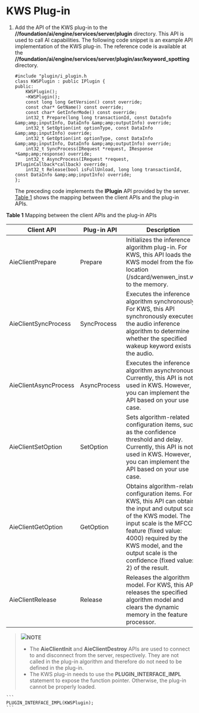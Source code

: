# KWS Plug-in<a name="EN-US_TOPIC_0000001090714913"></a>

1.  Add the API of the KWS plug-in to the **//foundation/ai/engine/services/server/plugin** directory. This API is used to call AI capabilities. The following code snippet is an example API implementation of the KWS plug-in. The reference code is available at the **//foundation/ai/engine/services/server/plugin/asr/keyword\_spotting** directory.

    ```
    #include "plugin/i_plugin.h
    class KWSPlugin : public IPlugin {
    public:
        KWSPlugin();
        ~KWSPlugin();
        const long long GetVersion() const override;
        const char* GetName() const override;
        const char* GetInferMode() const override;
        int32_t Prepare(long long transactionId, const DataInfo &amp;amp;inputInfo, DataInfo &amp;amp;outputInfo) override;
        int32_t SetOption(int optionType, const DataInfo &amp;amp;inputInfo) override;
        int32_t GetOption(int optionType, const DataInfo &amp;amp;inputInfo, DataInfo &amp;amp;outputInfo) override;
        int32_t SyncProcess(IRequest *request, IResponse *&amp;amp;response) override;
        int32_t AsyncProcess(IRequest *request, IPluginCallback*callback) override;
        int32_t Release(bool isFullUnload, long long transactionId, const DataInfo &amp;amp;inputInfo) override;
    };
    ```

    The preceding code implements the **IPlugin** API provided by the server.  [Table 1](#table567211582104)  shows the mapping between the client APIs and the plug-in APIs.

   **Table 1** Mapping between the client APIs and the plug-in APIs

| Client API | Plug-in API | Description |
| ---------- | ----------- | ----------- |
| AieClientPrepare | Prepare | Initializes the inference algorithm plug-in. For KWS, this API loads the KWS model from the fixed location (/sdcard/wenwen_inst.wk) to the memory. |
| AieClientSyncProcess | SyncProcess | Executes the inference algorithm synchronously. For KWS, this API synchronously executes the audio inference algorithm to determine whether the specified wakeup keyword exists in the audio. |
| AieClientAsyncProcess | AsyncProcess | Executes the inference algorithm asynchronously. Currently, this API is not used in KWS. However, you can implement the API based on your use case. |
| AieClientSetOption | SetOption | Sets algorithm-related configuration items, such as the confidence threshold and delay. Currently, this API is not used in KWS. However, you can implement the API based on your use case. |
| AieClientGetOption | GetOption | Obtains algorithm-related configuration items. For KWS, this API can obtain the input and output scale of the KWS model. The input scale is the MFCC feature (fixed value: 4000) required by the KWS model, and the output scale is the confidence (fixed value: 2) of the result. |
| AieClientRelease | Release | Releases the algorithm model. For KWS, this API releases the specified algorithm model and clears the dynamic memory in the feature processor. |

>![](../public_sys-resources/icon-note.gif)**NOTE** 
>-  The **AieClientInit** and **AieClientDestroy** APIs are used to connect to and disconnect from the server, respectively. They are not called in the plug-in algorithm and therefore do not need to be defined in the plug-in.
>-  The KWS plug-in needs to use the **PLUGIN\_INTERFACE\_IMPL** statement to expose the function pointer. Otherwise, the plug-in cannot be properly loaded.
    
  
    ```
    PLUGIN_INTERFACE_IMPL(KWSPlugin);
    ```